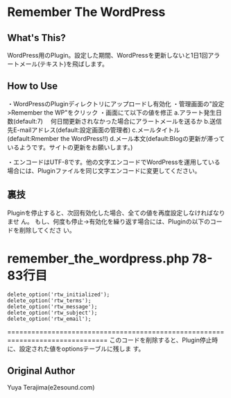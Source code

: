 # Remember The WordPress

## What's This?
WordPress用のPlugin。設定した期間、WordPressを更新しないと1日1回アラートメール(テキスト)を飛ばします。

## How to Use
・WordPressのPluginディレクトリにアップロードし有効化
・管理画面の"設定>Remember the WP"をクリック
・画面にて以下の値を修正
    a.アラート発生日数(default:7)
    　何日間更新されなかった場合にアラートメールを送るか
    b.送信先E-mailアドレス(default:設定画面の管理者)
    c.メールタイトル(default:Rmember the WordPress!!)
    d.メール本文(default:Blogの更新が滞っているようです。サイトの更新をお願いします。)

・エンコードはUTF-8です。他の文字エンコードでWordPressを運用している場合には、Pluginファイルを同じ文字エンコードに変更してください。

## 裏技
Pluginを停止すると、次回有効化した場合、全ての値を再度設定しなければなりませ
ん。
もし、何度も停止→有効化を繰り返す場合には、Pluginの以下のコードを削除してくださ
い。

remember_the_wordpress.php 78-83行目
===============================================================================
    delete_option('rtw_initialized');
    delete_option('rtw_terms');
    delete_option('rtw_message');
    delete_option('rtw_subject');
    delete_option('rtw_email');
===============================================================================
このコードを削除すると、Plugin停止時に、設定された値をoptionsテーブルに残しま
す。

## Original Author
Yuya Terajima(e2esound.com)

